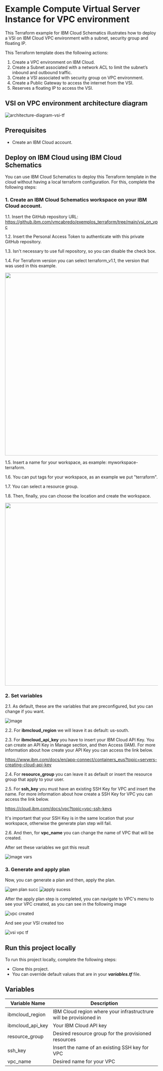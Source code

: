 
# Example Compute Virtual Server Instance for VPC environment


This Terraform example for IBM Cloud Schematics illustrates how to deploy a VSI on IBM Cloud VPC environment with a subnet, security group and floating IP.

This Terraform template does the following actions:
1. Create a VPC environment on IBM Cloud.
2. Create a Subnet associated with a network ACL to limit the subnet’s inbound and outbound traffic.
3. Create a VSI associated with security group on VPC environment.
4. Create a Public Gateway to access the internet from the VSI.
5. Reserves a floating IP to access the VSI.

## VSI on VPC environment architecture diagram
![architecture-diagram-vsi-tf](https://media.github.ibm.com/user/398248/files/30d03700-27b1-11ed-9d41-949d49203d46)

## Prerequisites
- Create an IBM Cloud account.

## Deploy on IBM Cloud using IBM Cloud Schematics
You can use IBM Cloud Schematics to deploy this Terraform template in the cloud without having a local terraform configuration.
For this, complete the following steps:

### 1. Create an IBM Cloud Schematics workspace on your IBM Cloud account.
  
   1.1. Insert the GitHub repository URL: https://github.ibm.com/vmcabredo/exemplos_terraform/tree/main/vsi_on_vpc
   
   1.2. Insert the Personal Access Token to authenticate with this private GitHub repository.
  
   1.3. Isn't necessary to use full repository, so you can disable the check box.
  
   1.4. For Terraform version you can select terraform_v1.1, the version that was used in this example.
  
  <img src="https://media.github.ibm.com/user/398248/files/da273380-286a-11ed-810f-da706b99e61b" width="600">
  
   1.5. Insert a name for your workspace, as example: myworkspace-terraform.

   1.6. You can put tags for your workspace, as an example we put "terraform".

   1.7. You can select a resource group.

   1.8. Then, finally, you can choose the location and create the workspace.
   
  <img src="https://media.github.ibm.com/user/398248/files/676d8680-2871-11ed-883e-430ef67bb9cb" width="600">
  
### 2. Set variables
  
  2.1. As default, these are the variables that are preconfigured, but you can change if you want.
  
  ![image](https://media.github.ibm.com/user/398248/files/8c172d80-2874-11ed-96c1-fcc67bf2e732)
  
  2.2. For <b>ibmcloud_region</b> we will leave it as default: us-south.
  
  2.3. For <b>ibmcloud_api_key</b> you have to insert your IBM Cloud API Key. You can create an API Key in Manage section, and then Access (IAM). For more information about how create your API Key you can access the link below.
  
  https://www.ibm.com/docs/en/app-connect/containers_eus?topic=servers-creating-cloud-api-key
  
  2.4. For <b>resource_group</b> you can leave it as default or insert the resource group that apply to your user.
  
  2.5. For <b>ssh_key</b> you must have an existing SSH Key for VPC and insert the name. For more information about how create a SSH Key for VPC you can access the link below.
  
  https://cloud.ibm.com/docs/vpc?topic=vpc-ssh-keys
  
  It's important that your SSH Key is in the same location that your workspace, otherwise the generate plan step will fail.
  
  2.6. And then, for <b>vpc_name</b> you can change the name of VPC that will be created.
  
  After set these variables we got this result
  
  ![image vars](https://media.github.ibm.com/user/398248/files/4741c580-2879-11ed-8c33-d2873b0ebed2)
  
### 3. Generate and apply plan
  
  Now, you can generate a plan and then, apply the plan.
  
  ![gen plan succ](https://media.github.ibm.com/user/398248/files/be8b5e00-293a-11ed-8036-c592c4a1cb38)
  ![apply sucess](https://media.github.ibm.com/user/398248/files/c21ee500-293a-11ed-8ac1-bccc0ce6eb26)
  
  After the apply plan step is completed, you can navigate to VPC's menu to see your VPC created, as you can see in the following image
  
  ![vpc created](https://media.github.ibm.com/user/398248/files/bc2a0380-293c-11ed-9358-42580f984c72)

  And see your VSI created too
  
  ![vsi vpc tf](https://media.github.ibm.com/user/398248/files/7457ac00-293d-11ed-8c3e-8710cc7a0914)

## Run this project locally

To run this project locally, complete the following steps:

- Clone this project.
- You can override default values that are in your ***variables.tf*** file.

## Variables 

|    Variable Name    |                           Description                             |
| ------------------- | ------------------------------------------------------------------|
|  ibmcloud_region    | IBM Cloud region where your infrastructrure will be provisioned in|
|  ibmcloud_api_key   | Your IBM Cloud API key                                            |
|  resource_group     | Desired resource group for the provisioned resources              |
|  ssh_key            | Insert the name of an existing SSH key for VPC                    |
|  vpc_name           | Desired name for your VPC                                         |
